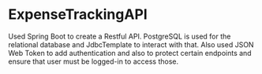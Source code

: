 # ExpenseTrackingAPI
Used Spring Boot to create a Restful API. 
PostgreSQL is used for the relational database and JdbcTemplate to interact with that. 
Also used JSON Web Token to add authentication and also to protect certain endpoints and ensure that user must be logged-in to access those.

